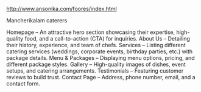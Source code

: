 http://www.ansonika.com/foores/index.html

Mancherikalam caterers

Homepage – An attractive hero section showcasing their expertise, high-quality food, and a call-to-action (CTA) for inquiries.
About Us – Detailing their history, experience, and team of chefs.
Services – Listing different catering services (weddings, corporate events, birthday parties, etc.) with package details.
Menu & Packages – Displaying menu options, pricing, and different package styles.
Gallery – High-quality images of dishes, event setups, and catering arrangements.
Testimonials – Featuring customer reviews to build trust.
Contact Page – Address, phone number, email, and a contact form.